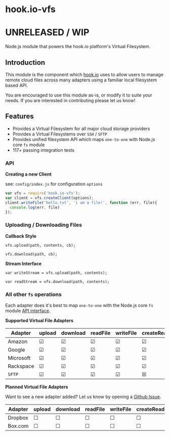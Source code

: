 # hook.io-vfs

# UNRELEASED / WIP

Node.js module that powers the hook.io platform's Virtual Filesystem.

## Introduction

This module is the component which [hook.io](http://hook.io) uses to allow users to manage remote cloud files across many adapters using a familiar local filesystem based API.

You are encouraged to use this module as-is, or modify it to suite your needs. If you are interested in contributing please let us know!

## Features

 - Provides a Virtual Filesystem for all major cloud storage providers
 - Provides a Virtual Filesystems over `SSH` / `SFTP`
 - Provides unified filesystem API which maps `one-to-one` with Node.js core `fs` module
 - 117+ passing integration tests

### API

**Creating a new Client**

see: `config/index.js` for configuration `options`

```js
var vfs = require('hook.io-vfs');
var client = vfs.createClient(options);
client.writeFile('hello.txt', 'i am a file!', function (err, file){
  console.log(err, file)
});
```

### Uploading / Downloading Files

**Callback Style**

`vfs.upload(path, contents, cb);`

`vfs.download(path, cb);`

**Stream Interface**

`var writeStream = vfs.upload(path, contents);`

`var readStream = vfs.download(path, contents);`


### All other `fs` operations

Each adapter does it's best to map `one-to-one` with the Node.js core `fs` module [API interface](https://nodejs.org/api/fs.html).

**Supported Virtual File Adapters**

Adapter | upload | download | readFile | writeFile | createReadStream | createWriteStream | readdir | removeFile | stat
--- | --- | --- | --- | --- | --- | --- | --- | --- | ---
Amazon | ☑ | ☑| ☑| ☑ | ☑ | ☑| ☑ | ☑ | ☑ 
Google | ☑ | ☑| ☑| ☑ | ☑ | ☑| ☑ | ☑ | ☑ 
Microsoft | ☑ | ☑| ☑| ☑ | ☑ | ☑| ☑ | ☑ | ☑ 
Rackspace | ☑ | ☑| ☑| ☑ | ☑ | ☑| ☑ | ☑ | ☑ 
`SFTP` | ☑ | ☑| ☑| ☑ | ☒ | ☒| ☑ | ☑ | ☑ 

**Planned Virtual File Adapters**

Want to see a new adapter added? Let us know by opening a [Github Issue](https://github.com/bigcompany/hook.io-vfs/issues/new).

Adapter | upload | download | readFile | writeFile | createReadStream | createWriteStream | readdir | removeFile | stat
--- | --- | --- | --- | --- | --- | --- | --- | --- | ---
Dropbox | ☐ | ☐| ☐| ☐ | ☐ | ☐| ☐ | ☐ | ☐ 
Box.com | ☐ | ☐| ☐| ☐ | ☐ | ☐| ☐ | ☐ | ☐ 



